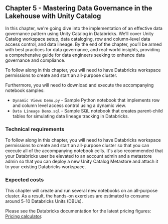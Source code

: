 ## Chapter 5 - Mastering Data Governance in the Lakehouse with Unity Catalog

In this chapter, we're going dive into the implementation of an effective data governance pattern using Unity Catalog in Databricks.
We’ll cover Unity Catalog workspace setup, data cataloging, row and column-level data access control, and data lineage.
By the end of the chapter, you’ll be armed with best practices for data governance, and real-world insights, providing a comprehensive guide for data engineers seeking to enhance data governance and compliance.

To follow along in this chapter, you will need to have Databricks workspace permissions to create and start an all-purpose cluster.

Furthermore, you will need to download and execute the accompanying notebook samples:

- `Dynamic Views Demo.py` - Sample Python notebook that implements row and column level access control using a dynamic view.
- `Data Lineage Demo.sql` - Sample SQL notebook that creates parent-child tables for simulating data lineage tracking in Databricks.

### Technical requirements
To follow along in this chapter, you will need to have Databricks workspace permissions to create and start an all-purpose cluster so that you can execute all of the accompanying notebook cells. It's also recommended that your Databricks user be elevated to an account admin and a metastore admin so that you can deploy a new Unity Catalog Metastore and attach it to your existing Databricks workspace.

### Expected costs
This chapter will create and run several new notebooks on an all-purpose cluster. As a result, the hands-on exercises are estimated to consume around 5-10 Databricks Units (DBUs).

Please see the Databricks documentation for the latest pricing figures: [Pricing calculator](https://www.databricks.com/product/pricing/product-pricing/instance-types).

